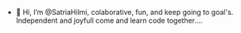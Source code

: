 - 👋 Hi, I’m @SatriaHilmi, colaborative, fun, and keep going to goal's. Independent and joyfull come and learn code together....

<!---
SatriaHilmi/SatriaHilmi is a ✨ special ✨ repository because its `README.md` (this file) appears on your GitHub profile.
You can click the Preview link to take a look at your changes.
--->
